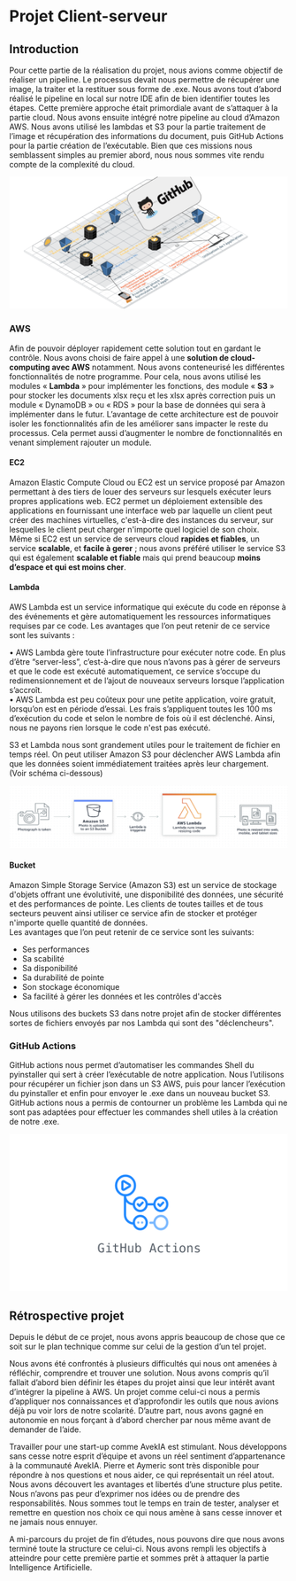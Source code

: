 # <span class="underline">Projet Client-serveur</span> 
## <span class="underline">Introduction</span> 

Pour cette partie de la réalisation du projet, nous avions comme objectif de réaliser un pipeline.  Le processus devait nous permettre de récupérer une image, la traiter et la restituer sous forme de .exe.  Nous avons tout d’abord réalisé le pipeline en local sur notre IDE afin de bien identifier toutes les étapes. Cette première approche était primordiale avant de s’attaquer à la partie cloud.  Nous avons ensuite intégré notre pipeline au cloud d’Amazon AWS. Nous avons utilisé les lambdas et S3 pour la partie traitement de l’image et récupération des informations du document, puis GitHub Actions pour la partie création de l’exécutable.  Bien que ces missions nous semblassent simples au premier abord, nous nous sommes vite rendu compte de la complexité du cloud.  

 ![shema pipeline](https://github.com/solenemorais/projetjs/blob/main/Capture%20d%E2%80%99e%CC%81cran%202021-01-28%20a%CC%80%2014.52.46.png)
###   <span class="underline">AWS</span>
Afin de pouvoir déployer rapidement cette solution tout en gardant le contrôle. Nous avons choisi de faire appel à une **solution de cloud-computing avec AWS** notamment. Nous avons conteneurisé les différentes fonctionnalités de notre programme. Pour cela, nous avons utilisé les modules « **Lambda** » pour implémenter les fonctions, des module « **S3** » pour stocker les documents xlsx reçu et les xlsx après correction puis un module « DynamoDB » ou « RDS » pour la base de données qui sera à implémenter dans le futur. 
L’avantage de cette architecture est de pouvoir isoler les fonctionnalités afin de les améliorer sans impacter le reste du processus. 
Cela permet aussi d’augmenter le nombre de fonctionnalités en venant simplement rajouter un module. 

#### <span class="underline">EC2</span>
Amazon Elastic Compute Cloud ou EC2 est un service proposé par Amazon permettant à des tiers de louer des serveurs sur lesquels exécuter leurs propres applications web. EC2 permet un déploiement extensible des applications en fournissant une interface web par laquelle un client peut créer des machines virtuelles, c'est-à-dire des instances du serveur, sur lesquelles le client peut charger n'importe quel logiciel de son choix.  
Même si EC2 est un service de serveurs cloud **rapides et fiables**, un service **scalable**, et **facile à gerer** ; nous avons préféré utiliser le service S3 qui est également **scalable et fiable** mais qui prend beaucoup **moins d’espace et qui est moins cher**.

#### <span class="underline">Lambda</span> 
AWS Lambda est un service informatique qui exécute du code en réponse à des événements et gère automatiquement les ressources informatiques requises par ce code. 
Les avantages que l’on peut retenir de ce service sont les suivants :

•	AWS Lambda gère toute l’infrastructure pour exécuter notre code. En plus d’être “server-less”, c’est-à-dire que nous n’avons pas à gérer de serveurs et que le code est exécuté automatiquement, ce service s’occupe du redimensionnement et de l’ajout de nouveaux serveurs lorsque l’application s’accroît.  
•	AWS Lambda est peu coûteux pour une petite application, voire gratuit, lorsqu’on est en période d’essai. Les frais s’appliquent toutes les 100 ms d’exécution du code et selon le nombre de fois où il est déclenché. Ainsi, nous ne payons rien lorsque le code n'est pas exécuté.

S3 et Lambda nous sont grandement utiles pour le traitement de fichier en temps réel.
On peut utiliser Amazon S3 pour déclencher AWS Lambda afin que les données soient immédiatement traitées après leur chargement. (Voir schéma ci-dessous)

![shema lambda](https://github.com/solenemorais/projetjs/blob/main/Capture%20d%E2%80%99e%CC%81cran%202021-01-28%20a%CC%80%2014.41.10.png)
#### Bucket
Amazon Simple Storage Service (Amazon S3) est un service de stockage d'objets offrant une évolutivité, une disponibilité des données, une sécurité et des performances de pointe. Les clients de toutes tailles et de tous secteurs peuvent ainsi utiliser ce service afin de stocker et protéger n'importe quelle quantité de données.  
Les avantages que l’on peut retenir de ce service sont les suivants:

- Ses performances  
- Sa scabilité  
- Sa disponibilité  
- Sa durabilité de pointe  
- Son stockage économique  
- Sa facilité à gérer les données et les contrôles d'accès  

Nous utilisons des buckets S3 dans notre projet afin de stocker différentes sortes de fichiers envoyés par nos Lambda qui sont des "déclencheurs".

### <span class="underline">GitHub Actions</span>
GitHub actions nous permet d’automatiser les commandes Shell du pyinstaller qui sert à créer l’exécutable de notre application. 
Nous l’utilisons pour récupérer un fichier json dans un S3 AWS, puis pour lancer l’exécution du pyinstaller et enfin pour envoyer le .exe dans un nouveau bucket S3.  
GitHub actions nous a permis de contourner un problème les Lambda qui ne sont pas adaptées pour effectuer les commandes shell utiles à la création de notre .exe. 

![github_action](https://github.com/solenemorais/projetjs/blob/main/github_action.png)
## <span class="underline">Rétrospective projet</span>

 Depuis le début de ce projet, nous avons appris beaucoup de chose que ce soit sur le plan technique comme sur celui de la gestion d’un tel projet.

 Nous avons été confrontés à plusieurs difficultés qui nous ont amenées à réfléchir, comprendre et trouver une solution. Nous avons compris qu’il fallait d’abord bien définir les étapes du projet ainsi que leur intérêt avant d’intégrer la pipeline à AWS. Un projet comme celui-ci nous a permis d’appliquer nos connaissances et d’approfondir les outils que nous avions déjà pu voir lors de notre scolarité. D’autre part, nous avons gagné en autonomie en nous forçant à d’abord chercher par nous même avant de demander de l’aide.
 
 Travailler pour une start-up comme AvekIA est stimulant. Nous développons sans cesse notre esprit d’équipe et avons un réel sentiment d’appartenance à la communauté AvekIA. Pierre et Aymeric sont très disponible pour répondre à nos questions et nous aider, ce qui représentait un réel atout. Nous avons découvert les avantages et libertés d’une structure plus petite. Nous n’avons pas peur d’exprimer nos idées ou de prendre des responsabilités. Nous sommes tout le temps en train de tester, analyser et remettre en question nos choix ce qui nous amène à sans cesse innover et ne jamais nous ennuyer.
 
 A mi-parcours du projet de fin d’études, nous pouvons dire que nous avons terminé toute la structure ce celui-ci. Nous avons rempli les objectifs à atteindre pour cette première partie et sommes prêt à attaquer la partie Intelligence Artificielle.
